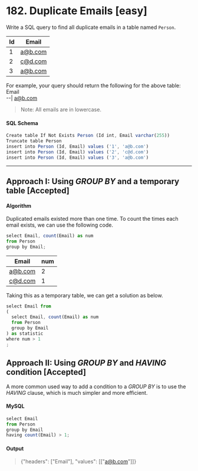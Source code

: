# 182. Duplicate Emails [easy]
Write a SQL query to find all duplicate emails in a table named `Person`.

Id | Email   
--|--
 1  | a@b.com 
 2  | c@d.com 
 3  | a@b.com 

For example, your query should return the following for the above table:
Email   
--|
a@b.com 

> Note: All emails are in lowercase.
#### SQL Schema
```javascript
Create table If Not Exists Person (Id int, Email varchar(255))
Truncate table Person
insert into Person (Id, Email) values ('1', 'a@b.com')
insert into Person (Id, Email) values ('2', 'c@d.com')
insert into Person (Id, Email) values ('3', 'a@b.com')
```
---
## Approach I: Using _GROUP BY_ and a temporary table [Accepted]
#### Algorithm

Duplicated emails existed more than one time. To count the times each email exists, we can use the following code.

```javascript
select Email, count(Email) as num
from Person
group by Email;
```

Email   | num 
---|--
a@b.com | 2   
c@d.com | 1   

Taking this as a temporary table, we can get a solution as below.

```javascript
select Email from
(
  select Email, count(Email) as num
  from Person
  group by Email
) as statistic
where num > 1
;
```
## Approach II: Using _GROUP BY_ and _HAVING_ condition [Accepted]

A more common used way to add a condition to a _GROUP BY_ is to use the _HAVING_ clause, which is much simpler and more efficient.

#### MySQL
```javascript
select Email
from Person
group by Email
having count(Email) > 1;
```
#### Output
>{"headers": ["Email"], "values": [["a@b.com"]]}
